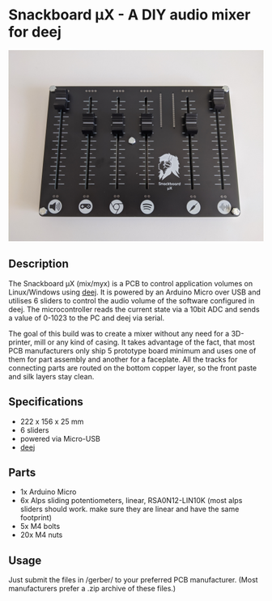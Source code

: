 # Snackboard µX - A DIY audio mixer for deej
![Snackboard photo](/docs/top_view_photo.jpg)

## Description
The Snackboard µX (mix/myx) is a PCB to control application volumes on Linux/Windows using [deej](https://github.com/omriharel/deej).
It is powered by an Arduino Micro over USB and utilises 6 sliders to control the audio volume of the software configured in deej. The microcontroller reads the current state via a 10bit ADC and sends a value of 0-1023 to the PC and deej via serial.

The goal of this build was to create a mixer without any need for a 3D-printer, mill or any kind of casing. It takes advantage of the fact, that most PCB manufacturers only ship 5 prototype board minimum and uses one of them for part assembly and another for a faceplate. All the tracks for connecting parts are routed on the bottom copper layer, so the front paste and silk layers stay clean.

## Specifications
- 222 x 156 x 25 mm
- 6 sliders
- powered via Micro-USB
- [deej](https://github.com/omriharel/deej)

## Parts
- 1x Arduino Micro
- 6x Alps sliding potentiometers, linear, RSA0N12-LIN10K (most alps sliders should work. make sure they are linear and have the same footprint)
- 5x M4 bolts
- 20x M4 nuts

## Usage
Just submit the files in /gerber/ to your preferred PCB manufacturer. (Most manufacturers prefer a .zip archive of these files.)
